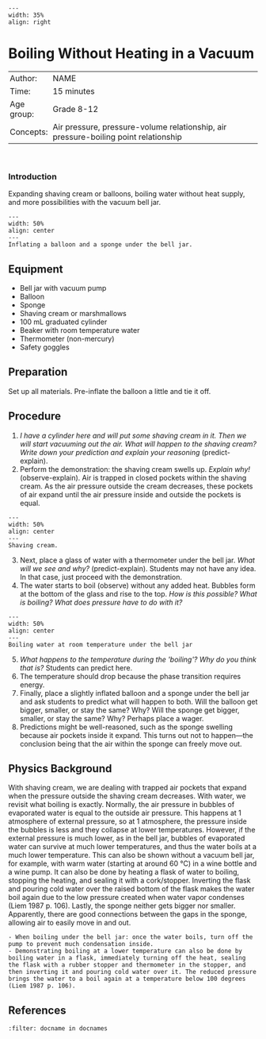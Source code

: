 ```{figure} ../../figures/ready.png
---
width: 35%
align: right
```

# Boiling Without Heating in a Vacuum

<table style="width: 100%; border-collapse: collapse; border: none;">
    <tr style="background-color: var(--background-color);">  
        <td style="text-align: left; padding: 3px; border: none; color: var(--text-color)">Author:</td>
        <td style="text-align: left; padding: 3px; border: none; color: var(--text-color)">NAME</td>
    </tr>
    <tr style="background-color: var(--background-color);"> 
        <td style="text-align: left; padding: 3px; border: none; color: var(--text-color)">Time:</td>
        <td style="text-align: left; padding: 3px; border: none; color: var(--text-color)">15 minutes</td>
    </tr>
    <tr style="background-color: var(--background-color);"> 
        <td style="text-align: left; padding: 3px; border: none; color: var(--text-color)">Age group:</td>
        <td style="text-align: left; padding: 3px; border: none; color: var(--text-color)">Grade 8-12</td>
    </tr>
    <tr style="background-color: var(--background-color);"> 
        <td style="text-align: left; padding: 3px; border: none; color: var(--text-color)">Concepts:</td>
        <td style="text-align: left; padding: 3px; border: none; color: var(--text-color)">Air pressure, pressure-volume relationship, air pressure-boiling point relationship</td>
    </tr>
</table><br>



### Introduction
Expanding shaving cream or balloons, boiling water without heat supply, and more possibilities with the vacuum bell jar.



```{figure} demo54_figure3.jpg
---
width: 50%
align: center
---
Inflating a balloon and a sponge under the bell jar.
```


## Equipment  
- Bell jar with vacuum pump
- Balloon
- Sponge
- Shaving cream or marshmallows
- 100 mL graduated cylinder
- Beaker with room temperature water
- Thermometer (non-mercury)
- Safety goggles

## Preparation 
Set up all materials. Pre-inflate the balloon a little and tie it off.

## Procedure
1. *I have a cylinder here and will put some shaving cream in it. Then we will start vacuuming out the air. What will happen to the shaving cream? Write down your prediction and explain your reasoning* (predict-explain).
2. Perform the demonstration: the shaving cream swells up. *Explain why!* (observe-explain). Air is trapped in closed pockets within the shaving cream. As the air pressure outside the cream decreases, these pockets of air expand until the air pressure inside and outside the pockets is equal.
```{figure} demo54_figure1.JPG
---
width: 50%
align: center
---
Shaving cream.
```
3. Next, place a glass of water with a thermometer under the bell jar. *What will we see and why?* (predict-explain). Students may not have any idea. In that case, just proceed with the demonstration.
4. The water starts to boil (observe) without any added heat. Bubbles form at the bottom of the glass and rise to the top. *How is this possible? What is boiling? What does pressure have to do with it?*

```{figure} demo54_figure2.JPG
---
width: 50%
align: center
---
Boiling water at room temperature under the bell jar
```
5. *What happens to the temperature during the 'boiling'? Why do you think that is?* Students can predict here.
6. The temperature should drop because the phase transition requires energy.
7. Finally, place a slightly inflated balloon and a sponge under the bell jar and ask students to predict what will happen to both. Will the balloon get bigger, smaller, or stay the same? Why? Will the sponge get bigger, smaller, or stay the same? Why? Perhaps place a wager.
8. Predictions might be well-reasoned, such as the sponge swelling because air pockets inside it expand. This turns out not to happen—the conclusion being that the air within the sponge can freely move out.

## Physics Background  
With shaving cream, we are dealing with trapped air pockets that expand when the pressure outside the shaving cream decreases. With water, we revisit what boiling is exactly. Normally, the air pressure in bubbles of evaporated water is equal to the outside air pressure. This happens at 1 atmosphere of external pressure, so at 1 atmosphere, the pressure inside the bubbles is less and they collapse at lower temperatures. However, if the external pressure is much lower, as in the bell jar, bubbles of evaporated water can survive at much lower temperatures, and thus the water boils at a much lower temperature. This can also be shown without a vacuum bell jar, for example, with warm water (starting at around 60 °C) in a wine bottle and a wine pump. It can also be done by heating a flask of water to boiling, stopping the heating, and sealing it with a cork/stopper. Inverting the flask and pouring cold water over the raised bottom of the flask makes the water boil again due to the low pressure created when water vapor condenses (Liem 1987 p. 106). Lastly, the sponge neither gets bigger nor smaller. Apparently, there are good connections between the gaps in the sponge, allowing air to easily move in and out.

```{tip}
- When boiling under the bell jar: once the water boils, turn off the pump to prevent much condensation inside. 
- Demonstrating boiling at a lower temperature can also be done by boiling water in a flask, immediately turning off the heat, sealing the flask with a rubber stopper and thermometer in the stopper, and then inverting it and pouring cold water over it. The reduced pressure brings the water to a boil again at a temperature below 100 degrees (Liem 1987 p. 106).
```

## References
```{bibliography}
:filter: docname in docnames
```